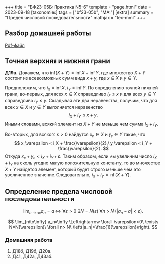 +++
title = "БФ23-05Б: Практика N5-6"
template = "page.html"
date = 2023-09-18
[taxonomies]
tags = ["bf23-05b", "MA1"]
[extra]
summary = "Предел числовой последовательности"
mathjax = "tex-mml"
+++

<!-- more -->

## Разбор домашней работы

[Pdf-файл](/MA1_Homework_2_bf.pdf)

## Точная верхняя и нижняя грани

**Д19а.** Докажем, что $\inf{(X+Y)}  = \inf X+\inf Y$, где множество $X+Y$ состоит из всевозможных сумм вида $x+y$,
где $x\in X$ и $y\in Y$.

Предположим, что $i_X = \inf X$, $i_Y=\inf Y$. По определению точной нижней грани, во-первых, для всех $x\in X$ справедливо
$i_X\leq x$ и для всех $y\in Y$ справедливо $i_Y\leq y.$ Складывая эти два неравенства, получим, что
для всех $x\in X$ и $y\in Y$ выполняется неравенство
$$
   i_X+i_Y \leq x+y.
$$
Иными словами, всякий элемент из $X+Y$ не меньше чем сумма $i_X+i_Y.$

Во-вторых, для всякого $\varepsilon >0$ найдутся $x_\varepsilon\in X$ и $y_\varepsilon \in Y$ такие, что
$$
   x_\varepsilon < i_X + \frac{\varepsilon}{2},\ y_\varepsilon < i_Y + \frac{\varepsilon}{2}.
$$
Откуда $x_\varepsilon + y_\varepsilon < i_X+i_Y + \varepsilon.$ Таким образом, если мы увеличим число $i_X+i_Y$ на сколь угодно малую положительную константу, то во множестве $X+Y$ найдется элемент, который будет строго меньше чем это увеличенное значение.
Следовательно, $i_X+i_Y=\inf{(X+Y)}.$

## Определение предела числовой последовательности

$$
   \lim_{n\to\infty} a_n=a \Leftrightarrow \forall \varepsilon>0\ \exists N=N(\varepsilon)\ \forall n> N\ (|a_n-a|<\varepsilon).
$$

$$
   \lim_{n\to\infty} a_n=\infty \Leftrightarrow \forall \varepsilon>0\ \exists N=N(\varepsilon)\ \forall n> N\ \left(|a_n|>\frac{1}{\varepsilon}\right).
$$

### Домашняя работа

1. Д18б, Д19б, Д20а.
2. Д41, Д42а, Д43аб.